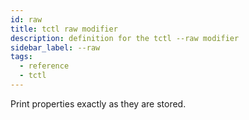 ```yaml
---
id: raw
title: tctl raw modifier
description: definition for the tctl --raw modifier
sidebar_label: --raw
tags:
  - reference
  - tctl
---
```


Print properties exactly as they are stored.
